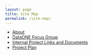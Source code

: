 ```yaml
---
layout: page
title: Site Map
permalink: /site-map/
---
```


* [About](http://mdc.lagotto.io/about)
* [DataONE Focus Group](http://mdc.lagotto.io/d1-focus)
* [Internal Project Links and Documents](http://mdc.lagotto.io/teamdocs)
* [Project Plan](http://mdc.lagotto.io/project-plan)
